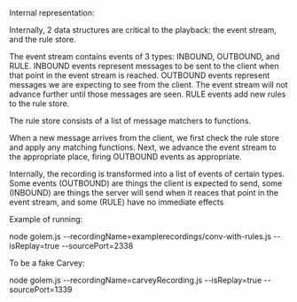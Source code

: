 Internal representation:


Internally, 2 data structures are critical to the playback: the event stream, and the rule store.

The event stream contains events of 3 types: INBOUND, OUTBOUND, and RULE. INBOUND events represent messages to be sent to the client when that point in the event stream is reached. OUTBOUND events represent messages we are expecting to see from the client. The event stream will not advance further until those messages are seen. RULE events add new rules to the rule store.

The rule store consists of a list of message matchers to functions.

When a new message arrives from the client, we first check the rule store and apply any matching functions. Next, we advance the event stream to the appropriate place, firing OUTBOUND events as appropriate.

Internally, the recording is transformed into a list of events of certain types. Some events (OUTBOUND) are things the client is expected to send, some (INBOUND) are things the server will send when it reaces that point in the event stream, and some (RULE) have no immediate effects


Example of running:

node golem.js --recordingName=examplerecordings/conv-with-rules.js --isReplay=true --sourcePort=2338

To be a fake Carvey:

node golem.js --recordingName=carveyRecording.js --isReplay=true --sourcePort=1339
